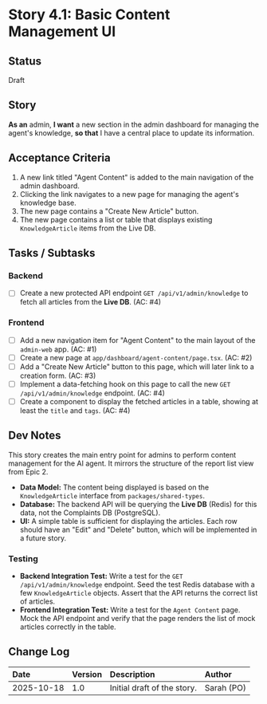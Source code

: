 # <!-- Powered by BMAD™ Core -->
# Story 4.1: Basic Content Management UI

## Status
Draft

## Story
**As an** admin,
**I want** a new section in the admin dashboard for managing the agent's knowledge,
**so that** I have a central place to update its information.

## Acceptance Criteria
1. A new link titled "Agent Content" is added to the main navigation of the admin dashboard.
2. Clicking the link navigates to a new page for managing the agent's knowledge base.
3. The new page contains a "Create New Article" button.
4. The new page contains a list or table that displays existing `KnowledgeArticle` items from the Live DB.

## Tasks / Subtasks

### Backend
- [ ] Create a new protected API endpoint `GET /api/v1/admin/knowledge` to fetch all articles from the **Live DB**. (AC: #4)

### Frontend
- [ ] Add a new navigation item for "Agent Content" to the main layout of the `admin-web` app. (AC: #1)
- [ ] Create a new page at `app/dashboard/agent-content/page.tsx`. (AC: #2)
- [ ] Add a "Create New Article" button to this page, which will later link to a creation form. (AC: #3)
- [ ] Implement a data-fetching hook on this page to call the new `GET /api/v1/admin/knowledge` endpoint. (AC: #4)
- [ ] Create a component to display the fetched articles in a table, showing at least the `title` and `tags`. (AC: #4)

## Dev Notes
This story creates the main entry point for admins to perform content management for the AI agent. It mirrors the structure of the report list view from Epic 2.

- **Data Model:** The content being displayed is based on the `KnowledgeArticle` interface from `packages/shared-types`.
- **Database:** The backend API will be querying the **Live DB** (Redis) for this data, not the Complaints DB (PostgreSQL).
- **UI:** A simple table is sufficient for displaying the articles. Each row should have an "Edit" and "Delete" button, which will be implemented in a future story.

### Testing
- **Backend Integration Test:** Write a test for the `GET /api/v1/admin/knowledge` endpoint. Seed the test Redis database with a few `KnowledgeArticle` objects. Assert that the API returns the correct list of articles.
- **Frontend Integration Test:** Write a test for the `Agent Content` page. Mock the API endpoint and verify that the page renders the list of mock articles correctly in the table.

## Change Log
| Date | Version | Description | Author |
| :--- | :--- | :--- | :--- |
| 2025-10-18 | 1.0 | Initial draft of the story. | Sarah (PO) |

